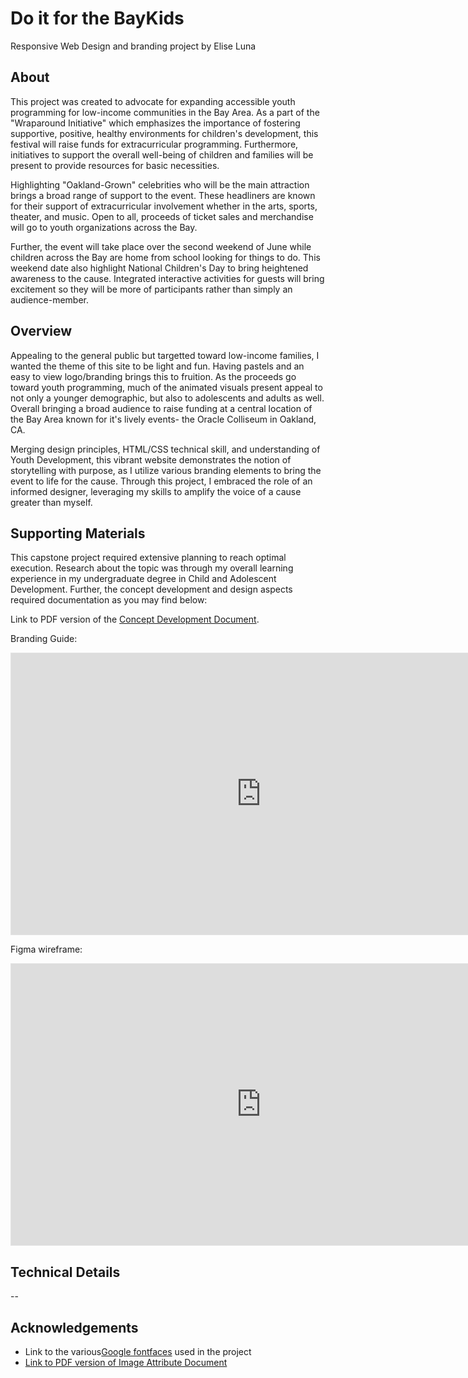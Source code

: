 # Do it for the BayKids
Responsive Web Design and branding project by Elise Luna

## About 
This project was created to advocate for expanding accessible youth programming for low-income communities in the Bay Area. As a part of the "Wraparound Initiative" which emphasizes the importance of fostering supportive, positive, healthy environments for children's development, this festival will raise funds for extracurricular programming. Furthermore, initiatives to support the overall well-being of children and families will be present to provide resources for basic necessities. 

Highlighting "Oakland-Grown" celebrities who will be the main attraction brings a broad range of support to the event. These headliners are known for their support of extracurricular involvement whether in the arts, sports, theater, and music. Open to all, proceeds of ticket sales and merchandise will go to youth organizations across the Bay.

Further, the event will take place over the second weekend of June while children across the Bay are home from school looking for things to do. This weekend date also highlight National Children's Day to bring heightened awareness to the cause. Integrated interactive activities for guests will bring excitement so they will be more of participants rather than simply an audience-member.

## Overview
Appealing to the general public but targetted toward low-income families, I wanted the theme of this site to be light and fun. Having pastels and an easy to view logo/branding brings this to fruition. As the proceeds go toward youth programming, much of the animated visuals present appeal to not only a younger demographic, but also to adolescents and adults as well. Overall bringing a broad audience to raise funding at a central location of the Bay Area known for it's lively events- the Oracle Colliseum in Oakland, CA.

Merging design principles,  HTML/CSS technical skill, and understanding of Youth Development, this vibrant website demonstrates the notion of storytelling with purpose, as I utilize various branding elements to bring the event to life for the cause. Through this project, I embraced the role of an informed designer, leveraging my skills to amplify the voice of a cause greater than myself.

## Supporting Materials
This capstone project required extensive planning to reach optimal execution. Research about the topic was through my overall learning experience in my undergraduate degree in Child and Adolescent Development. Further, the concept development and design aspects required documentation as you may find below:

Link to PDF version of the <a href="https://docs.google.com/document/d/1lHgEGXVklK5hBA8MlbMVGg-1XrKYdDy3SkDh1efyodU/export?format=pdf">Concept Development Document</a>.

Branding Guide:
<iframe style="border: 1px solid rgba(0, 0, 0, 0.1);" width="800" height="450" src=https://www.canva.com/design/DAGD1rtvsE4/S8IQwHdlrJTqLWNZ05KWxQ/view?utm_content=DAGD1rtvsE4&utm_campaign=designshare&utm_medium=link&utm_source=editor allowfullscreen></iframe>


Figma wireframe:
<iframe style="border: 1px solid rgba(0, 0, 0, 0.1);" width="800" height="450" src="https://www.figma.com/embed?embed_host=share&url=https%3A%2F%2Fwww.figma.com%2Fproto%2FOHSIAzLib4bKGZ0xEuAP8W%2FDo-it-for-the-BayKids-Festival-Website-Design%3Fpage-id%3D0%253A1%26type%3Ddesign%26node-id%3D1-2%26viewport%3D-91%252C211%252C0.06%26t%3DSFLii09XyS0qB3NS-1%26scaling%3Dscale-down%26starting-point-node-id%3D1%253A2%26mode%3Ddesign" allowfullscreen></iframe>

## Technical Details
--

## Acknowledgements
<ul>
    <li>Link to the various<a href="https://fonts.google.com/selection/embed">Google fontfaces</a> used in the project
    <li><a href="https://www.freepik.com/free-ai-image/gymnastic-stage-getting-ready-competition_72117917.htm#fromView=search&page=1&position=4&uuid=0a3e4829-3db9-4e94-9349-7a753ea376da">Link to PDF version of Image Attribute Document</a>
</ul>
